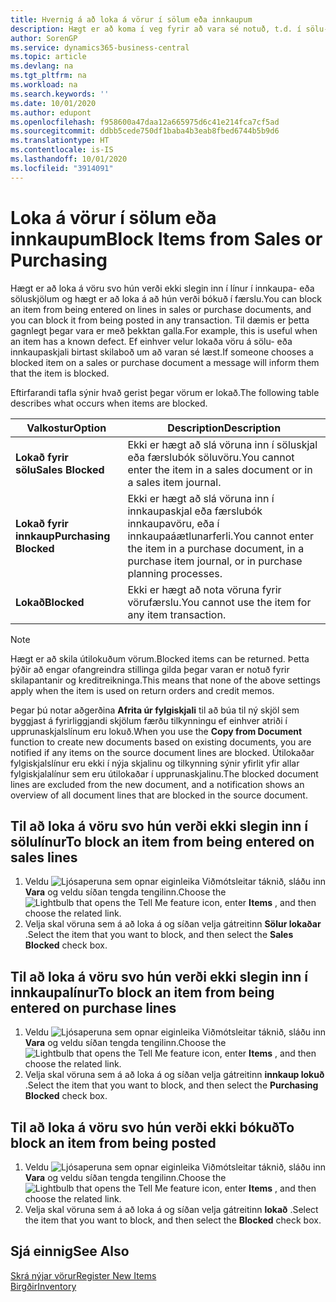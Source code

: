 ```yaml
---
title: Hvernig á að loka á vörur í sölum eða innkaupum
description: Hægt er að koma í veg fyrir að vara sé notuð, t.d. í sölu- eða innkaupaskjölum.
author: SorenGP
ms.service: dynamics365-business-central
ms.topic: article
ms.devlang: na
ms.tgt_pltfrm: na
ms.workload: na
ms.search.keywords: ''
ms.date: 10/01/2020
ms.author: edupont
ms.openlocfilehash: f958600a47daa12a665975d6c41e214fca7cf5ad
ms.sourcegitcommit: ddbb5cede750df1baba4b3eab8fbed6744b5b9d6
ms.translationtype: HT
ms.contentlocale: is-IS
ms.lasthandoff: 10/01/2020
ms.locfileid: "3914091"
---
```

# <a name="block-items-from-sales-or-purchasing"></a><span data-ttu-id="114cf-103">Loka á vörur í sölum eða innkaupum</span><span class="sxs-lookup"><span data-stu-id="114cf-103">Block Items from Sales or Purchasing</span></span>
<span data-ttu-id="114cf-104">Hægt er að loka á vöru svo hún verði ekki slegin inn í línur í innkaupa- eða söluskjölum og hægt er að loka á að hún verði bókuð í færslu.</span><span class="sxs-lookup"><span data-stu-id="114cf-104">You can block an item from being entered on lines in sales or purchase documents, and you can block it from being posted in any transaction.</span></span> <span data-ttu-id="114cf-105">Til dæmis er þetta gagnlegt þegar vara er með þekktan galla.</span><span class="sxs-lookup"><span data-stu-id="114cf-105">For example, this is useful when an item has a known defect.</span></span> <span data-ttu-id="114cf-106">Ef einhver velur lokaða vöru á sölu- eða innkaupaskjali birtast skilaboð um að varan sé læst.</span><span class="sxs-lookup"><span data-stu-id="114cf-106">If someone chooses a blocked item on a sales or purchase document a message will inform them that the item is blocked.</span></span>

<span data-ttu-id="114cf-107">Eftirfarandi tafla sýnir hvað gerist þegar vörum er lokað.</span><span class="sxs-lookup"><span data-stu-id="114cf-107">The following table describes what occurs when items are blocked.</span></span>  

|<span data-ttu-id="114cf-108">Valkostur</span><span class="sxs-lookup"><span data-stu-id="114cf-108">Option</span></span>|<span data-ttu-id="114cf-109">Description</span><span class="sxs-lookup"><span data-stu-id="114cf-109">Description</span></span>|  
|--------------------|------------|  
|<span data-ttu-id="114cf-110">**Lokað fyrir sölu**</span><span class="sxs-lookup"><span data-stu-id="114cf-110">**Sales Blocked**</span></span>|<span data-ttu-id="114cf-111">Ekki er hægt að slá vöruna inn í söluskjal eða færslubók söluvöru.</span><span class="sxs-lookup"><span data-stu-id="114cf-111">You cannot enter the item in a sales document or in a sales item journal.</span></span>|  
|<span data-ttu-id="114cf-112">**Lokað fyrir innkaup**</span><span class="sxs-lookup"><span data-stu-id="114cf-112">**Purchasing Blocked**</span></span>|<span data-ttu-id="114cf-113">Ekki er hægt að slá vöruna inn í innkaupaskjal eða færslubók innkaupavöru, eða í innkaupaáætlunarferli.</span><span class="sxs-lookup"><span data-stu-id="114cf-113">You cannot enter the item in a purchase document, in a purchase item journal, or in purchase planning processes.</span></span>|  
|<span data-ttu-id="114cf-114">**Lokað**</span><span class="sxs-lookup"><span data-stu-id="114cf-114">**Blocked**</span></span>|<span data-ttu-id="114cf-115">Ekki er hægt að nota vöruna fyrir vörufærslu.</span><span class="sxs-lookup"><span data-stu-id="114cf-115">You cannot use the item for any item transaction.</span></span>|  

> [!NOTE]
> <span data-ttu-id="114cf-116">Hægt er að skila útilokuðum vörum.</span><span class="sxs-lookup"><span data-stu-id="114cf-116">Blocked items can be returned.</span></span> <span data-ttu-id="114cf-117">Þetta þýðir að engar ofangreindra stillinga gilda þegar varan er notuð fyrir skilapantanir og kreditreikninga.</span><span class="sxs-lookup"><span data-stu-id="114cf-117">This means that none of the above settings apply when the item is used on return orders and credit memos.</span></span>

<span data-ttu-id="114cf-118">Þegar þú notar aðgerðina **Afrita úr fylgiskjali** til að búa til ný skjöl sem byggjast á fyrirliggjandi skjölum færðu tilkynningu ef einhver atriði í upprunaskjalslínum eru lokuð.</span><span class="sxs-lookup"><span data-stu-id="114cf-118">When you use the **Copy from Document** function to create new documents based on existing documents, you are notified if any items on the source document lines are blocked.</span></span> <span data-ttu-id="114cf-119">Útilokaðar fylgiskjalslínur eru ekki í nýja skjalinu og tilkynning sýnir yfirlit yfir allar fylgiskjalalínur sem eru útilokaðar í upprunaskjalinu.</span><span class="sxs-lookup"><span data-stu-id="114cf-119">The blocked document lines are excluded from the new document, and a notification shows an overview of all document lines that are blocked in the source document.</span></span>

## <a name="to-block-an-item-from-being-entered-on-sales-lines"></a><span data-ttu-id="114cf-120">Til að loka á vöru svo hún verði ekki slegin inn í sölulínur</span><span class="sxs-lookup"><span data-stu-id="114cf-120">To block an item from being entered on sales lines</span></span>  
1.  <span data-ttu-id="114cf-121">Veldu ![Ljósaperuna sem opnar eiginleika Viðmótsleitar](media/ui-search/search_small.png "Segðu mér hvað þú vilt gera") táknið, sláðu inn **Vara** og veldu síðan tengda tengilinn.</span><span class="sxs-lookup"><span data-stu-id="114cf-121">Choose the ![Lightbulb that opens the Tell Me feature](media/ui-search/search_small.png "Tell me what you want to do") icon, enter **Items** , and then choose the related link.</span></span>  
2.  <span data-ttu-id="114cf-122">Velja skal vöruna sem á að loka á og síðan velja gátreitinn **Sölur lokaðar** .</span><span class="sxs-lookup"><span data-stu-id="114cf-122">Select the item that you want to block, and then select the **Sales Blocked** check box.</span></span>  

## <a name="to-block-an-item-from-being-entered-on-purchase-lines"></a><span data-ttu-id="114cf-123">Til að loka á vöru svo hún verði ekki slegin inn í innkaupalínur</span><span class="sxs-lookup"><span data-stu-id="114cf-123">To block an item from being entered on purchase lines</span></span>  
1.  <span data-ttu-id="114cf-124">Veldu ![Ljósaperuna sem opnar eiginleika Viðmótsleitar](media/ui-search/search_small.png "Segðu mér hvað þú vilt gera") táknið, sláðu inn **Vara** og veldu síðan tengda tengilinn.</span><span class="sxs-lookup"><span data-stu-id="114cf-124">Choose the ![Lightbulb that opens the Tell Me feature](media/ui-search/search_small.png "Tell me what you want to do") icon, enter **Items** , and then choose the related link.</span></span>  
2.  <span data-ttu-id="114cf-125">Velja skal vöruna sem á að loka á og síðan velja gátreitinn **innkaup lokuð** .</span><span class="sxs-lookup"><span data-stu-id="114cf-125">Select the item that you want to block, and then select the **Purchasing Blocked** check box.</span></span>  

## <a name="to-block-an-item-from-being-posted"></a><span data-ttu-id="114cf-126">Til að loka á vöru svo hún verði ekki bókuð</span><span class="sxs-lookup"><span data-stu-id="114cf-126">To block an item from being posted</span></span>
1. <span data-ttu-id="114cf-127">Veldu ![Ljósaperuna sem opnar eiginleika Viðmótsleitar](media/ui-search/search_small.png "Segðu mér hvað þú vilt gera") táknið, sláðu inn **Vara** og veldu síðan tengda tengilinn.</span><span class="sxs-lookup"><span data-stu-id="114cf-127">Choose the ![Lightbulb that opens the Tell Me feature](media/ui-search/search_small.png "Tell me what you want to do") icon, enter **Items** , and then choose the related link.</span></span>
2. <span data-ttu-id="114cf-128">Velja skal vöruna sem á að loka á og síðan velja gátreitinn **lokað** .</span><span class="sxs-lookup"><span data-stu-id="114cf-128">Select the item that you want to block, and then select the **Blocked** check box.</span></span>

## <a name="see-also"></a><span data-ttu-id="114cf-129">Sjá einnig</span><span class="sxs-lookup"><span data-stu-id="114cf-129">See Also</span></span>  
[<span data-ttu-id="114cf-130">Skrá nýjar vörur</span><span class="sxs-lookup"><span data-stu-id="114cf-130">Register New Items</span></span>](inventory-how-register-new-items.md)  
[<span data-ttu-id="114cf-131">Birgðir</span><span class="sxs-lookup"><span data-stu-id="114cf-131">Inventory</span></span>](inventory-manage-inventory.md)  
